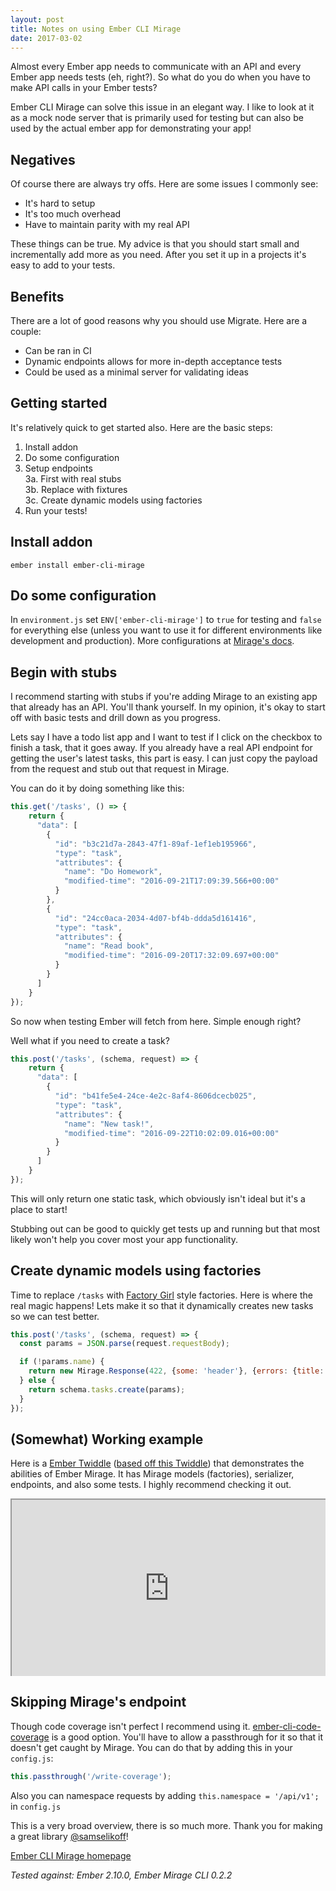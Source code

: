 ```yaml
---
layout: post
title: Notes on using Ember CLI Mirage
date: 2017-03-02
---
```


Almost every Ember app needs to communicate with an API and every Ember app needs tests (eh, right?). So what do you do when you have to make API calls in your Ember tests?

Ember CLI Mirage can solve this issue in an elegant way. I like to look at it as a mock node server that is primarily used for testing but can also be used by the actual ember app for demonstrating your app!

## Negatives
Of course there are always try offs. Here are some issues I commonly see:
- It's hard to setup
- It's too much overhead
- Have to maintain parity with my real API

These things can be true. My advice is that you should start small and incrementally add more as you need. After you set it up in a projects it's easy to add to your tests.

## Benefits
There are a lot of good reasons why you should use Migrate. Here are a couple:
- Can be ran in CI
- Dynamic endpoints allows for more in-depth acceptance tests
- Could be used as a minimal server for validating ideas

## Getting started
It's relatively quick to get started also. Here are the basic steps:
1. Install addon
2. Do some configuration
3. Setup endpoints<br>
3a. First with real stubs<br>
3b. Replace with fixtures<br>
3c. Create dynamic models using factories<br>
4. Run your tests!


## Install addon
`ember install ember-cli-mirage`

## Do some configuration
In `environment.js`  set `ENV['ember-cli-mirage']` to `true` for testing and `false` for everything else (unless you want to use it for different environments like development and production). More configurations at [Mirage's docs](http://www.ember-cli-mirage.com/docs/v0.2.x/configuration/).

## Begin with stubs
I recommend starting with stubs if you're adding Mirage to an existing app that already has an API. You'll thank yourself. In my opinion, it's okay to start off with basic tests and drill down as you progress.

Lets say I have a todo list app and I want to test if I click on the checkbox to finish a task, that it goes away. If you already have a real API endpoint for getting the user's latest tasks, this part is easy. I can just copy the payload from the request and stub out that request in Mirage.

You can do it by doing something like this:
```javascript
this.get('/tasks', () => {
    return {
      "data": [
        {
          "id": "b3c21d7a-2843-47f1-89af-1ef1eb195966",
          "type": "task",
          "attributes": {
            "name": "Do Homework",
            "modified-time": "2016-09-21T17:09:39.566+00:00"
          }
        },
        {
          "id": "24cc0aca-2034-4d07-bf4b-ddda5d161416",
          "type": "task",
          "attributes": {
            "name": "Read book",
            "modified-time": "2016-09-20T17:32:09.697+00:00"
          }
        }
      ]
    }
});
```

So now when testing Ember will fetch from here. Simple enough right?

Well what if you need to create a task?
```javascript
this.post('/tasks', (schema, request) => {
    return {
      "data": [
        {
          "id": "b41fe5e4-24ce-4e2c-8af4-8606dcecb025",
          "type": "task",
          "attributes": {
            "name": "New task!",
            "modified-time": "2016-09-22T10:02:09.016+00:00"
          }
        }
      ]
    }
});
```
This will only return one static task, which obviously isn't ideal but it's a place to start!

Stubbing out can be good to quickly get tests up and running but that most likely won't help you cover most your app functionality.

## Create dynamic models using factories
Time to replace `/tasks` with [Factory Girl](https://github.com/thoughtbot/factory_girl) style factories. Here is where the real magic happens! Lets make it so that it dynamically creates new tasks so we can test better.
```javascript
this.post('/tasks', (schema, request) => {
  const params = JSON.parse(request.requestBody);

  if (!params.name) {
    return new Mirage.Response(422, {some: 'header'}, {errors: {title: ['cannot be blank']}});
  } else {
    return schema.tasks.create(params);
  }
});
```


## (Somewhat) Working example
Here is a [Ember Twiddle](https://ember-twiddle.com/03aa10f0323d50ccd737154476f3edb9?openFiles=mirage.scenarios.default.js%2C) ([based off this Twiddle](https://ember-twiddle.com/03aa10f0323d50ccd737154476f3edb9?openFiles=mirage.config.js%2C)) that  demonstrates the abilities of Ember Mirage. It has Mirage models (factories), serializer, endpoints, and also some tests. I highly recommend checking it out.

<div style="position: relative; height: 0px; overflow: hidden; max-width: 100%; padding-bottom: 56.25%;"><iframe src="https://ember-twiddle.com/03aa10f0323d50ccd737154476f3edb9?fullScreen=true" style="position: absolute; top: 0px; left: 0px; width: 100%; height: 100%;"></iframe></div>


## Skipping Mirage's endpoint
Though code coverage isn't perfect I recommend using it. [ember-cli-code-coverage](https://github.com/kategengler/ember-cli-code-coverage) is a good option. You'll have to allow a passthrough for it so that it doesn't get caught by Mirage. You can do that by adding this in your `config.js`:
```javascript
this.passthrough('/write-coverage');
```

Also you can namespace requests by adding `this.namespace = '/api/v1';` in `config.js`

This is a very broad overview, there is so much more. Thank you for making a great library [@samselikoff](https://twitter.com/samselikoff)!

[Ember CLI Mirage homepage](http://www.ember-cli-mirage.com/)

*Tested against: Ember 2.10.0, Ember Mirage CLI 0.2.2*
